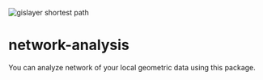 ![gislayer shortest path](https://static.wixstatic.com/media/638a67_512f0938079e4ea98e08c25a544dd8fa~mv2.gif)
# network-analysis
You can analyze network of your local geometric data using this package.


